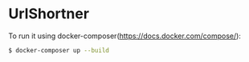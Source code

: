 # UrlShortner 


To run it using docker-composer(https://docs.docker.com/compose/):
```sh
$ docker-composer up --build
```


